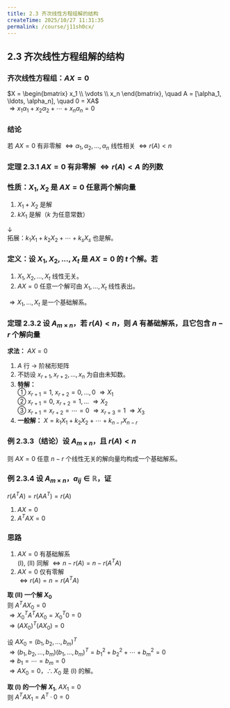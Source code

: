 ```yaml
---
title: 2.3 齐次线性方程组解的结构
createTime: 2025/10/27 11:31:35
permalink: /course/j11sh0cx/
---
```

## 2.3 齐次线性方程组解的结构

### 齐次线性方程组：$AX = 0$  

$X = \begin{bmatrix} x_1 \\ \vdots \\ x_n \end{bmatrix}, \quad A = [\alpha_1, \ldots, \alpha_n], \quad 0 = XA$  
$\Rightarrow x_1 \alpha_1 + x_2 \alpha_2 + \cdots + x_n \alpha_n = 0$

### 结论  

若 $AX = 0$ 有非零解 $\Leftrightarrow \alpha_1, \alpha_2, \ldots, \alpha_n$ 线性相关 $\Leftrightarrow r(A) < n$

### 定理 2.3.1 $AX = 0$ 有非零解 $\Leftrightarrow r(A) < A$ 的列数

### 性质：$X_1, X_2$ 是 $AX = 0$ 任意两个解向量  

1. $X_1 + X_2$ 是解  
2. $kX_1$ 是解（$k$ 为任意常数）

$\downarrow$  
拓展：$k_1 X_1 + k_2 X_2 + \cdots + k_s X_s$ 也是解。

### 定义：设 $X_1, X_2, \ldots, X_t$ 是 $AX = 0$ 的 $t$ 个解。若  

1. $X_1, X_2, \ldots, X_t$ 线性无关。  
2. $AX = 0$ 任意一个解可由 $X_1, \ldots, X_t$ 线性表出。  

$\Rightarrow X_1, \ldots, X_t$ 是一个基础解系。

### 定理 2.3.2 设 $A_{m \times n}$，若 $r(A) < n$，则 $A$ 有基础解系，且它包含 $n - r$ 个解向量

**求法：** $AX = 0$  

1. $A$ 行 $\rightarrow$ 阶梯形矩阵  
2. 不妨设 $x_{r+1}, x_{r+2}, \ldots, x_n$ 为自由未知数。  
3. **特解：**  
   ① $x_{r+1} = 1$, $x_{r+2} = 0, \ldots, 0$ $\Rightarrow X_1$  
   ② $x_{r+1} = 0$, $x_{r+2} = 1, \ldots$ $\Rightarrow X_2$  
   ③ $x_{r+1} = x_{r+2} = \cdots = 0$ $\Rightarrow x_{r+3} = 1$ $\Rightarrow X_3$  
4. **一般解：** $X = k_1 X_1 + k_2 X_2 + \cdots + k_{n-r} X_{n-r}$

### 例 2.3.3（结论）设 $A_{m \times n}$，且 $r(A) < n$  

则 $AX = 0$ 任意 $n - r$ 个线性无关的解向量均构成一个基础解系。

### 例 2.3.4 设 $A_{m \times n}$，$a_{ij} \in \mathbb{R}$，证  

$r(A^T A) = r(A A^T) = r(A)$

1. $AX = 0$  
2. $A^T A X = 0$

### 思路  

1. $AX = 0$ 有基础解系  
   (Ⅰ), (Ⅱ) 同解 $\Leftrightarrow n - r(A) = n - r(A^T A)$  
2. $AX = 0$ 仅有零解  
   $\Leftrightarrow r(A) = n = r(A^T A)$

**取 (Ⅱ) 一个解 $X_0$**  
则 $A^T A X_0 = 0$  
$\Rightarrow X_0^T A^T A X_0 = X_0^T 0 = 0$  
$\Rightarrow (AX_0)^T (AX_0) = 0$  

设 $AX_0 = (b_1, b_2, \ldots, b_m)^T$  
$\Rightarrow (b_1, b_2, \ldots, b_m) (b_1, \ldots, b_m)^T = b_1^2 + b_2^2 + \cdots + b_m^2 = 0$  
$\Rightarrow b_1 = \cdots = b_m = 0$  
$\Rightarrow AX_0 = 0$，$\therefore X_0$ 是 (Ⅰ) 的解。

**取 (Ⅰ) 的一个解 $X_1$**, $AX_1 = 0$  
则 $A^T A X_1 = A^T \cdot 0 = 0$
